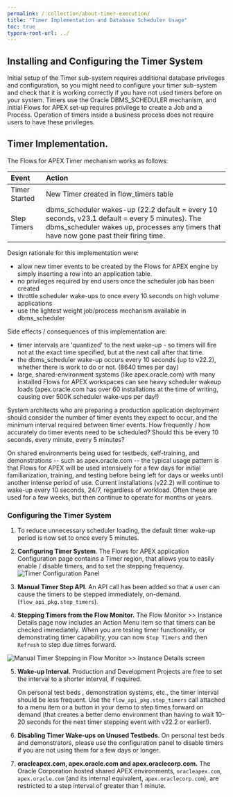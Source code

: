 ```yaml
---
permalink: /:collection/about-timer-execution/
title: "Timer Implementation and Database Scheduler Usage"
toc: true
typora-root-url: ../
---
```

## Installing and Configuring the Timer System

Initial setup of the Timer sub-system requires additional database privileges and configuration, so you might need to configure your timer sub-system and check that it is working correctly if you have not used timers before on your system.  Timers use the Oracle DBMS_SCHEDULER mechanism, and initial Flows for APEX set-up requires privilege to create a Job and a Process.  Operation of timers inside a business process does not require users to have these privileges.

## Timer Implementation.

The Flows for APEX Timer mechanism works as follows:

| Event | Action |
| :--- | :--- |
| Timer Started | New Timer created in flow_timers table
| Step Timers | dbms_scheduler wakes-up (22.2 default = every 10 seconds, v23.1 default = every 5 minutes).  The dbms_scheduler wakes up, processes any timers that have now gone past their firing time. |

Design rationale for this implementation were:

- allow new timer events to be created by the Flows for APEX engine by simply inserting a row into an application table.
- no privileges required by end users once the scheduler job has been created
- throttle scheduler wake-ups to once every 10 seconds on high volume applications
- use the lightest weight job/process mechanism available in dbms_scheduler

Side effects / consequences of this implementation are:

- timer intervals are 'quantized' to the next wake-up - so timers will fire not at the exact time specified, but at the next call after that time.
- the dbms_scheduler wake-up occurs every 10 seconds (up to v22.2), whether there is work to do or not. (8640 times per day)
- large, shared-environment systems (like apex.oracle.com) with many installed Flows for APEX workspaces can see heavy scheduler wakeup loads (apex.oracle.com has over 60 installations at the time of writing, causing over 500K scheduler wake-ups per day!)

System architects who are preparing a production application deployment should consider the number of timer events they expect to occur, and the minimum interval required between timer events.  How frequently / how accurately do timer events need to be scheduled?  Should this be every 10 seconds, every minute, every 5 minutes?  

On shared environments being used for testbeds, self-training, and demonstrations -- such as apex.oracle.com -- the typical usage pattern is that Flows for APEX will be used intensively for a few days for initial familiarization, training, and testing before being left for days or weeks until another intense period of use.  Current installations (v22.2) will continue to wake-up every 10 seconds, 24/7, regardless of workload.  Often these are used for a few weeks, but then continue to operate for months or years.

### Configuring the Timer System

1.  To reduce unnecessary scheduler loading, the default timer wake-up period is now set to once every 5 minutes.
2.  **Configuring Timer System**. The Flows for APEX application Configuration page contains a Timer region, that allows you to easily enable / disable timers, and to set the stepping frequency.
![Timer Configuration Panel](/assets/images/timer-configuration.png)

3.  **Manual Timer Step API**.  An API call has been added so that a user can cause the timers to be stepped immediately, on-demand.  (`flow_api_pkg.step_timers`).
4.  **Stepping Timers from the Flow Monitor.** The Flow Monitor >> Instance Details page now includes an Action Menu item so that  timers can be checked immediately.  When you are testing timer functionality, or demonstrating timer capability, you can now `Step Timers` and then `Refresh` to step due times forward.

![Manual Timer Stepping in Flow Monitor >> Instance Details screen](/assets/images/timer-manual-step.png)

5. **Wake-up Interval.** Production and Development Projects are free to set the interval to a shorter interval, if required. 

   On personal test beds , demonstration systems, etc., the timer interval should be less frequent.  Use the `flow_api_pkg.step_timers` call attached to a menu item or a button in your demo to step times forward on demand (that creates a better demo environment than having to wait 10-20 seconds for the next timer stepping event with v22.2 or earlier!).

6. **Disabling Timer Wake-ups on Unused Testbeds**.  On personal test beds and demonstrators, please use the configuration panel to disable timers if you are not using them for a few days or longer.

7. **oracleapex.com, apex.oracle.com and apex.oraclecorp.com.** The Oracle Corporation hosted shared APEX environments, `oracleapex.com`,  `apex.oracle.com` (and its internal equivalent,  `apex.oraclecorp.com`), are restricted to a step interval of greater than 1 minute.  



